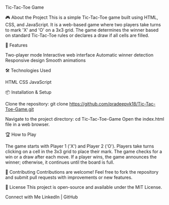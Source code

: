 Tic-Tac-Toe Game

🎮 About the Project
This is a simple Tic-Tac-Toe game built using HTML, CSS, and JavaScript. It is a web-based game where two players take turns to mark 'X' and 'O' on a 3x3 grid. The game determines the winner based on standard Tic-Tac-Toe rules or declares a draw if all cells are filled.

🚀 Features

Two-player mode
Interactive web interface
Automatic winner detection
Responsive design
Smooth animations

🛠 Technologies Used

HTML
CSS
JavaScript

📦 Installation & Setup

Clone the repository:
git clone https://github.com/pradeepvk18/Tic-Tac-Toe-Game.git

Navigate to the project directory:
cd Tic-Tac-Toe-Game
Open the index.html file in a web browser.

🏆 How to Play

The game starts with Player 1 ('X') and Player 2 ('O').
Players take turns clicking on a cell in the 3x3 grid to place their mark.
The game checks for a win or a draw after each move.
If a player wins, the game announces the winner; otherwise, it continues until the board is full.


🤝 Contributing
Contributions are welcome! Feel free to fork the repository and submit pull requests with improvements or new features.

📜 License
This project is open-source and available under the MIT License.

Connect with Me
LinkedIn | GitHub
